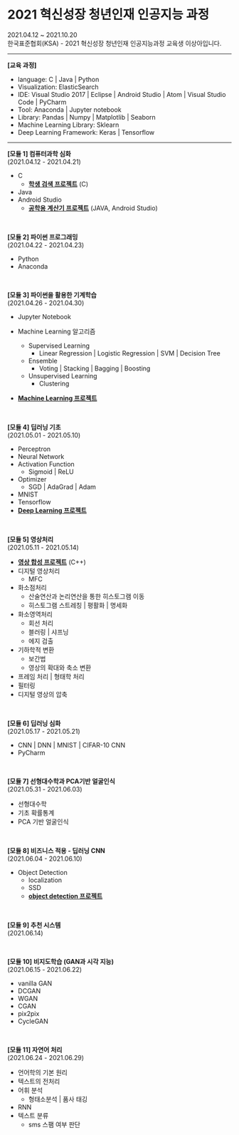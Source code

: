 # 2021 혁신성장 청년인재 인공지능 과정

2021.04.12 ~ 2021.10.20  
한국표준협회(KSA) - 2021 혁신성장 청년인재 인공지능과정 교육생 이상아입니다.

---

**[교육 과정]**

- language: C | Java | Python
- Visualization: ElasticSearch 
- IDE: Visual Studio 2017 | Eclipse | Android Studio |  Atom  | Visual Studio Code | PyCharm
- Tool:  Anaconda | Jupyter notebook
- Library: Pandas | Numpy | Matplotlib | Seaborn
- Machine Learning Library: Sklearn
- Deep Learning Framework: Keras | Tensorflow  


---

**[모듈 1] 컴퓨터과학 심화**  
(2021.04.12 - 2021.04.21)

- C
  - **[학생 검색 프로젝트](https://github.com/sanga327/C_Project)** (C)
- Java
- Android Studio
  - **[공학용 계산기 프로젝트](https://github.com/sanga327/Java_Project)** (JAVA, Android Studio)
<br>


**[모듈 2] 파이썬 프로그래밍**  
(2021.04.22 - 2021.04.23)

- Python
- Anaconda
<br>


**[모듈 3] 파이썬을 활용한 기계학습**  
(2021.04.26 - 2021.04.30)

- Jupyter Notebook
- Machine Learning 알고리즘

  - Supervised Learning
    - Linear Regression | Logistic Regression | SVM | Decision Tree
  - Ensemble
    - Voting | Stacking | Bagging | Boosting
  - Unsupervised Learning
    - Clustering
- **[Machine Learning 프로젝트](https://github.com/sanga327/ML_Project)**
<br>


**[모듈 4] 딥러닝 기초**  
(2021.05.01 - 2021.05.10)

- Perceptron
- Neural Network
- Activation Function
  - Sigmoid | ReLU
- Optimizer
  - SGD | AdaGrad | Adam
- MNIST
- Tensorflow
- **[Deep Learning 프로젝트](https://github.com/sanga327/DL_Project)**

<br>


**[모듈 5] 영상처리**  
(2021.05.11 - 2021.05.14)

- **[영상 합성 프로젝트](https://github.com/sanga327/MFC_Project)** (C++)
- 디지털 영상처리
  - MFC 
- 화소점처리
  - 산술연산과 논리연산을 통한 히스토그램 이동
  - 히스토그램 스트레칭 | 평활화 | 명세화
- 화소영역처리
  - 회선 처리
  - 블러링 | 샤프닝
  - 에지 검출
- 기하학적 변환
  - 보간법
  - 영상의 확대와 축소 변환
- 프레임 처리 | 형태학 처리
- 필터링
- 디지털 영상의 압축

<br>


**[모듈 6] 딥러닝 심화**  
(2021.05.17 - 2021.05.21)
- CNN | DNN | MNIST | CIFAR-10 CNN
- PyCharm

<br>   

**[모듈 7] 선형대수학과 PCA기반 얼굴인식**  
(2021.05.31 - 2021.06.03)
- 선형대수학
- 기초 확률통계
- PCA 기반 얼굴인식

<br>   

**[모듈 8] 비즈니스 적용 - 딥러닝 CNN**   
(2021.06.04 - 2021.06.10)
- Object Detection
  - localization
  - SSD
  - **[object detection 프로젝트](https://github.com/sanga327/Object_Detection)**

<br>

**[모듈 9] 추천 시스템**   
(2021.06.14)



<br>

**[모듈 10] 비지도학습 (GAN과 시각 지능)**   
(2021.06.15 - 2021.06.22)

- vanilla GAN
- DCGAN
- WGAN
- CGAN
- pix2pix
- CycleGAN

<br>


**[모듈 11] 자연어 처리**   
(2021.06.24 - 2021.06.29)

- 언어학의 기본 원리
- 텍스트의 전처리
- 어휘 분석
    - 형태소분석 | 품사 태깅
- RNN
- 텍스트 분류
    - sms 스팸 여부 판단

<br>
  



